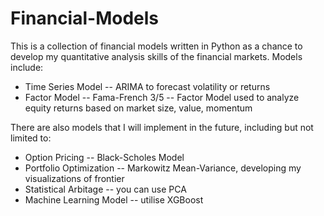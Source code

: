 # Financial-Models
This is a collection of financial models written in Python as a chance to develop my quantitative analysis skills of the financial markets.
Models include:
- Time Series Model -- ARIMA to forecast volatility or returns
- Factor Model -- Fama-French 3/5 -- Factor Model used to analyze equity returns based on market size, value, momentum

There are also models that I will implement in the future, including but not limited to:
- Option Pricing -- Black-Scholes Model
- Portfolio Optimization -- Markowitz Mean-Variance, developing my visualizations of frontier
- Statistical Arbitage -- you can use PCA
- Machine Learning Model -- utilise XGBoost 
